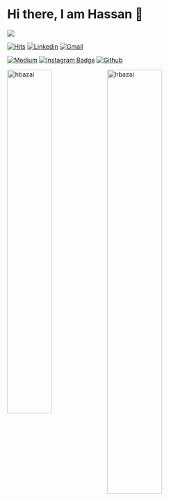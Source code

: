 # Hi there, I am Hassan &#129306;

<a href="https://www.twitter.com/bazaeehassan" target="_blank" rel="noreferrer"><img
src="https://img.shields.io/twitter/follow/bazaeehassan?logo=twitter&style=for-the-badge&color=0891b2&labelColor=1c1917"
/>


[![Hits](https://hits.seeyoufarm.com/api/count/incr/badge.svg?url=https%3A%2F%2Fgithub.com%2Fhejazizo%2Fhejazizo&count_bg=%2379C83D&title_bg=%23555555&icon=&icon_color=%23E7E7E7&title=Profile+Views&edge_flat=false)](https://hits.seeyoufarm.com)
[![Linkedin](https://img.shields.io/badge/-LinkedIn-blue?style=flat&logo=Linkedin&logoColor=white)](https://www.linkedin.com/in/hejazizo/)
[![Gmail](https://img.shields.io/badge/-Gmail-c14438?style=flat&logo=Gmail&logoColor=white)](mailto:bazaee.hassan@gamil.com)
<!-- [![Website Badge](https://img.shields.io/badge/-Website-c14438?style=flat&logo=Google-Chrome&logoColor=white&link=https://www.hejazizo.com)](https://www.hejazizo.com) -->
[![Medium](https://github.com/Rishit-dagli/Rishit-dagli/blob/master/badges/medium.svg)](https://medium.com/@@bazaee.hassan)
[![Instagram Badge](https://img.shields.io/badge/-Instagram-purple?logo=instagram&logoColor=white&link=https://instagram.com/__hassan_b_/)](https://www.instagram.com/__hassan_b_)
[![Github](https://img.shields.io/github/followers/hejazizo?label=Follow&style=social)](https://github.com/bazaihassan)

<!-- - 💻 Owner of [**MlMond**](https://github.com/pytopia) github organization. Check it out for daily Python and Machine Learning contents.
- 🤔 I’m currently reading [Architecture Patterns with Python](https://learning.oreilly.com/library/view/architecture-patterns-with/9781492052197/preface01.html). Check it out if interested.
- 🌱 I also teach Python, Machine Learning, Git, etc. Visit PyTopia website, [Pytopia.ai](https://www.pytopia.ai), and also my [teaching material](https://github.com/pytopia).
- 📫 How to reach me: hejazizo@ualberta.ca -->

<div>
  <img width="45%" align="left" src="https://github-readme-stats.vercel.app/api/top-langs?username=bazaihassan&show_icons=true&locale=en&layout=compact" alt="hbazai" />
  <img width="50%"  src="https://github-readme-stats.vercel.app/api?username=BazaiHassan&show_icons=true&theme=light" alt="hbazai" />
  
</div>

  






